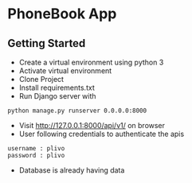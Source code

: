 # PhoneBook App


## Getting Started

* Create a virtual environment using python 3
* Activate virtual environment
* Clone Project
* Install requirements.txt
* Run Django server with
```
python manage.py runserver 0.0.0.0:8000
```
* Visit http://127.0.0.1:8000/api/v1/ on browser
* User following credentials to authenticate the apis
```
username : plivo
password : plivo
```
* Database is already having data 
